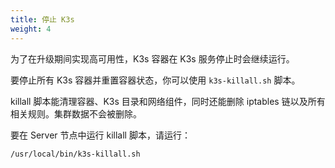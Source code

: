 ```yaml
---
title: 停止 K3s
weight: 4
---
```



为了在升级期间实现高可用性，K3s 容器在 K3s 服务停止时会继续运行。

要停止所有 K3s 容器并重置容器状态，你可以使用 `k3s-killall.sh` 脚本。

killall 脚本能清理容器、K3s 目录和网络组件，同时还能删除 iptables 链以及所有相关规则。集群数据不会被删除。

要在 Server 节点中运行 killall 脚本，请运行：

```bash
/usr/local/bin/k3s-killall.sh
```
